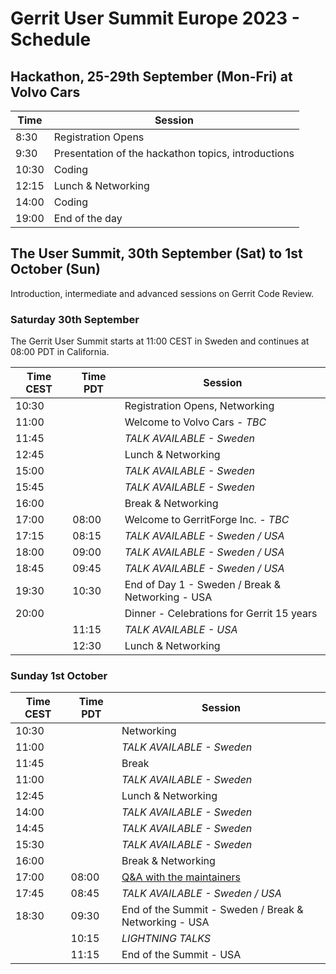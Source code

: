 # Gerrit User Summit Europe 2023 - Schedule

## Hackathon, 25-29th September (Mon-Fri) at Volvo Cars

| Time  | Session                                             
|-------|-----------------------------------------------------
|  8:30 | Registration Opens                         
|  9:30 | Presentation of the hackathon topics, introductions 
| 10:30 | Coding                                              
| 12:15 | Lunch & Networking                                  
| 14:00 | Coding                                              
| 19:00 | End of the day                                

## The User Summit, 30th September (Sat) to 1st October (Sun)

Introduction, intermediate and advanced sessions on Gerrit Code Review.

### Saturday 30th September

The Gerrit User Summit starts at 11:00 CEST in Sweden and continues at 08:00 PDT in California.

| Time CEST | Time PDT  | Session
|-----------|-----------|-------------------------------------------------
|   10:30   |           | Registration Opens, Networking                  
|   11:00   |           | Welcome to Volvo Cars - *TBC*                   
|   11:45   |           | *TALK AVAILABLE - Sweden*                       
|   12:45   |           | Lunch & Networking                              
|   15:00   |           | *TALK AVAILABLE - Sweden*                       
|   15:45   |           | *TALK AVAILABLE - Sweden*                       
|   16:00   |           | Break & Networking                
|   17:00   |    08:00  | Welcome to GerritForge Inc. - *TBC*             
|   17:15   |    08:15  | *TALK AVAILABLE - Sweden / USA*                 
|   18:00   |    09:00  | *TALK AVAILABLE - Sweden / USA*                 
|   18:45   |    09:45  | *TALK AVAILABLE - Sweden / USA*                 
|   19:30   |    10:30  | End of Day 1 - Sweden / Break & Networking - USA
|   20:00   |           | Dinner - Celebrations for Gerrit 15 years       
|           |    11:15  | *TALK AVAILABLE - USA* 
|           |    12:30  | Lunch & Networking

### Sunday 1st October

| Time CEST | Time PDT  | Session
|-----------|-----------|-------------------------------------------------
|   10:30   |           | Networking                   
|   11:00   |           | *TALK AVAILABLE - Sweden*    
|   11:45   |           | Break
|   11:00   |           | *TALK AVAILABLE - Sweden*    
|   12:45   |           | Lunch & Networking           
|   14:00   |           | *TALK AVAILABLE - Sweden*    
|   14:45   |           | *TALK AVAILABLE - Sweden*    
|   15:30   |           | *TALK AVAILABLE - Sweden*    
|   16:00   |           | Break & Networking                                                    
|   17:00   |   08:00   | [Q&A with the maintainers](schedule/maintainers-qa.md)                                       
|   17:45   |   08:45   | *TALK AVAILABLE - Sweden / USA*                                       
|   18:30   |   09:30   | End of the Summit - Sweden / Break & Networking - USA
|           |   10:15   | *LIGHTNING TALKS*
|           |   11:15   | End of the Summit - USA

